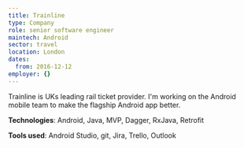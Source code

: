 ```yaml
---
title: Trainline
type: Company
role: senior software engineer
maintech: Android
sector: travel
location: London
dates:
  from: 2016-12-12
employer: {}
---
```


Trainline is UKs leading rail ticket provider. I'm working on the Android mobile team to make the flagship Android app better.

**Technologies**: Android, Java, MVP, Dagger, RxJava, Retrofit

**Tools used**: Android Studio, git, Jira, Trello, Outlook

